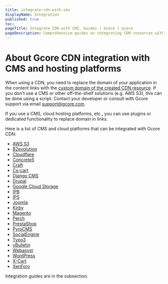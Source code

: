 ```yaml
---
title: integrate-cdn-with-cms
displayName: Integration
published: true
toc:
pageTitle: Integrate CDN with CMS. Guides | Gcore | Gcore
pageDescription: Comprehensive guides on integrating CDN resources with different CMSs to enhance your site's speed and user experience.
---
```

# About Gcore CDN integration with CMS and hosting platforms

When using a CDN, you need to replace the domain of your application in the content links with the <a href="https://gcore.com/docs/cdn/cdn-resource-options/general/create-and-set-a-custom-domain-for-the-content-delivery-via-cdn" target="_blank">custom domain of the created CDN resource</a>. If you don't use a CMS or other off-the-shelf solutions (e.g. AWS S3), this can be done using a script. Contact your developer or consult with Gcore support via email [support@gcore.com](mailto:support@gcore.com).

If you use a CMS, cloud hosting platforms, etc., you can use plugins or dedicated functionality to replace domain in links. 

Here is a list of CMS and cloud platforms that can be integrated with Gcore CDN:

- <a href="https://gcore.com/docs/cdn/getting-started/integrate-cdn-with-cms/integrate-cdn-resource-with-aws-s3" target="_blank">AWS S3</a>
- <a href="https://gcore.com/docs/cdn/getting-started/integrate-cdn-with-cms/integrate-cdn-resource-with-b2evolution" target="_blank">B2evolution</a>
- <a href="https://gcore.com/docs/cdn/getting-started/integrate-cdn-with-cms/integrate-cdn-resource-with-clouldflare" target="_blank">Cloudflare</a>
- <a href="https://gcore.com/docs/cdn/getting-started/integrate-cdn-with-cms/integrate-cdn-resource-with-concrete5" target="_blank">Concrete5</a>
- <a href="https://gcore.com/docs/cdn/getting-started/integrate-cdn-with-cms/integrate-cdn-resource-with-craft" target="_blank">Craft</a>
- <a href="https://gcore.com/docs/cdn/getting-started/integrate-cdn-with-cms/integrate-cdn-resource-with-cs-cart" target="_blank">Cs-cart</a>
- <a href="https://gcore.com/docs/cdn/getting-started/integrate-cdn-with-cms/integrate-cdn-resource-with-django-cms" target="_blank">Django CMS</a>
- <a href="https://gcore.com/docs/cdn/getting-started/integrate-cdn-with-cms/integrate-cdn-resource-with-drupal" target="_blank">Drupal</a>
- <a href="https://gcore.com/docs/cdn/getting-started/integrate-cdn-with-cms/integrate-cdn-resource-with-google-cloud-storage" target="_blank">Google Cloud Storage</a>
- <a href="https://gcore.com/docs/cdn/getting-started/integrate-cdn-with-cms/integrate-cdn-resource-with-ipb" target="_blank">IPB</a> 
- <a href="https://gcore.com/docs/cdn/getting-started/integrate-cdn-with-cms/integrate-cdn-resource-with-ips" target="_blank">IPS</a>
- <a href="https://gcore.com/docs/cdn/getting-started/integrate-cdn-with-cms/integrate-cdn-resource-with-joomla" target="_blank">Joomla</a>
- <a href="https://gcore.com/docs/cdn/getting-started/integrate-cdn-with-cms/integrate-cdn-resource-with-kirby" target="_blank">Kirby</a>
- <a href="https://gcore.com/docs/cdn/getting-started/integrate-cdn-with-cms/integrate-cdn-resource-with-magento" target="_blank">Magento</a>
- <a href="https://gcore.com/docs/cdn/getting-started/integrate-cdn-with-cms/integrate-cdn-resource-with-perch" target="_blank">Perch</a>
- <a href="https://gcore.com/docs/cdn/getting-started/integrate-cdn-with-cms/integrate-cdn-resource-with-prestashop" target="_blank">PrestaShop</a>
- <a href="https://gcore.com/docs/cdn/getting-started/integrate-cdn-with-cms/integrate-cdn-resource-with-pyrocms" target="_blank">PyroCMS</a>
- <a href="https://gcore.com/docs/cdn/getting-started/integrate-cdn-with-cms/integrate-cdn-resource-with-socialengine" target="_blank">SocialEngine</a>
- <a href="https://gcore.com/docs/cdn/getting-started/integrate-cdn-with-cms/integrate-cdn-resource-with-typo3" target="_blank">Typo3</a>
- <a href="https://gcore.com/docs/cdn/getting-started/integrate-cdn-with-cms/integrate-cdn-resource-with-vbulletin" target="_blank">vBulletin</a>
- <a href="https://gcore.com/docs/cdn/getting-started/integrate-cdn-with-cms/integrate-cdn-resource-with-webasyst" target="_blank">Webasyst</a>
- <a href="https://gcore.com/docs/cdn/getting-started/integrate-cdn-with-cms/wordpress/integrate-cdn-resource-with-wordpress-gcore-plugin" target="_blank">WordPress</a>
- <a href="https://gcore.com/docs/cdn/getting-started/integrate-cdn-with-cms/integrate-cdn-resource-with-x-cart" target="_blank">X-Cart</a>
- <a href="https://gcore.com/docs/cdn/getting-started/integrate-cdn-with-cms/integrate-cdn-resource-with-xenforo" target="_blank">XenForo</a>

Integration guides are in the subsection.